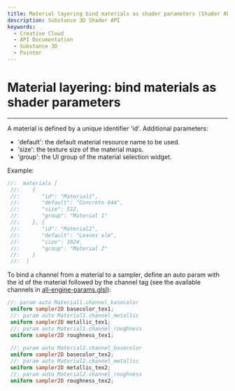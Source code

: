 ```yaml
---
title: Material layering bind materials as shader parameters (Shader API)
description: Substance 3D Shader API
keywords:
  - Creative Cloud
  - API Documentation
  - Substance 3D
  - Painter
---
```





























Material layering: bind materials as shader parameters
======================================================

---




A material is defined by a unique identifier 'id'. Additional parameters:


* 'default': the default material resource name to be used.
* 'size': the texture size of the material maps.
* 'group': the UI group of the material selection widget.


Example:





```glsl
//:  materials [
 //:    {
 //:       "id": "Material1",
 //:       "default": "Concrete 044",
 //:       "size": 512,
 //:       "group": "Material 1"
 //:    }, {
 //:       "id": "Material2",
 //:       "default": "Leaves elm",
 //:       "size": 1024,
 //:       "group": "Material 2"
 //:    }
 //:  ]
```









To bind a channel from a material to a sampler, define an auto param with the id of the material
 followed by the channel tag (see the available channels in [all\-engine\-params.glsl](/src/pages/api/parameters/all-engine-params/)):





```glsl
//: param auto Material1.channel_basecolor
 uniform sampler2D basecolor_tex1;
 //: param auto Material1.channel_metallic
 uniform sampler2D metallic_tex1;
 //: param auto Material1.channel_roughness
 uniform sampler2D roughness_tex1;
 
 //: param auto Material2.channel_basecolor
 uniform sampler2D basecolor_tex2;
 //: param auto Material2.channel_metallic
 uniform sampler2D metallic_tex2;
 //: param auto Material2.channel_roughness
 uniform sampler2D roughness_tex2;
 
 
```






